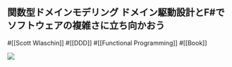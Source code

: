 ## 関数型ドメインモデリング ドメイン駆動設計とF#でソフトウェアの複雑さに立ち向かおう

#[[Scott Wlaschin]] #[[DDD]] #[[Functional Programming]] #[[Book]]

![](https://m.media-amazon.com/images/I/71lPvIf0a6L._SY522_.jpg)